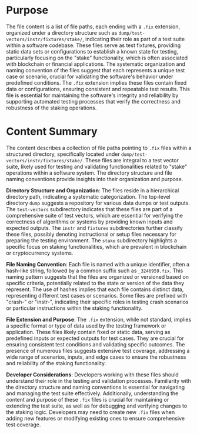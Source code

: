 # Purpose
The file content is a list of file paths, each ending with a `.fix` extension, organized under a directory structure such as `dump/test-vectors/instr/fixtures/stake/`, indicating their role as part of a test suite within a software codebase. These files serve as test fixtures, providing static data sets or configurations to establish a known state for testing, particularly focusing on the "stake" functionality, which is often associated with blockchain or financial applications. The systematic organization and naming convention of the files suggest that each represents a unique test case or scenario, crucial for validating the software's behavior under predefined conditions. The `.fix` extension implies these files contain fixed data or configurations, ensuring consistent and repeatable test results. This file is essential for maintaining the software's integrity and reliability by supporting automated testing processes that verify the correctness and robustness of the staking operations.
# Content Summary
The content describes a collection of file paths pointing to `.fix` files within a structured directory, specifically located under `dump/test-vectors/instr/fixtures/stake/`. These files are integral to a test vector suite, likely used for testing and validating functionalities related to "stake" operations within a software system. The directory structure and file naming conventions provide insights into their organization and purpose.

**Directory Structure and Organization**: The files reside in a hierarchical directory path, indicating a systematic categorization. The top-level directory `dump` suggests a repository for various data dumps or test outputs. The `test-vectors` subdirectory indicates that these files are part of a comprehensive suite of test vectors, which are essential for verifying the correctness of algorithms or systems by providing known inputs and expected outputs. The `instr` and `fixtures` subdirectories further classify these files, possibly denoting instructional or setup files necessary for preparing the testing environment. The `stake` subdirectory highlights a specific focus on staking functionalities, which are prevalent in blockchain or cryptocurrency systems.

**File Naming Convention**: Each file is named with a unique identifier, often a hash-like string, followed by a common suffix such as `_3246959.fix`. This naming pattern suggests that the files are organized or versioned based on specific criteria, potentially related to the state or version of the data they represent. The use of hashes implies that each file contains distinct data, representing different test cases or scenarios. Some files are prefixed with "crash-" or "instr-", indicating their specific roles in testing crash scenarios or particular instructions within the staking functionality.

**File Extension and Purpose**: The `.fix` extension, while not standard, implies a specific format or type of data used by the testing framework or application. These files likely contain fixed or static data, serving as predefined inputs or expected outputs for test cases. They are crucial for ensuring consistent test conditions and validating specific outcomes. The presence of numerous files suggests extensive test coverage, addressing a wide range of scenarios, inputs, and edge cases to ensure the robustness and reliability of the staking functionality.

**Developer Considerations**: Developers working with these files should understand their role in the testing and validation processes. Familiarity with the directory structure and naming conventions is essential for navigating and managing the test suite effectively. Additionally, understanding the content and purpose of these `.fix` files is crucial for maintaining or extending the test suite, as well as for debugging and verifying changes to the staking logic. Developers may need to create new `.fix` files when adding new features or modifying existing ones to ensure comprehensive test coverage.
